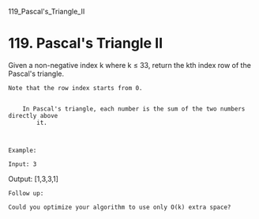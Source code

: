 119_Pascal's_Triangle_II
# 119. Pascal's Triangle II

Given a non-negative index k where k ≤ 33, return the
        kth index row of the Pascal's triangle.

    Note that the row index starts from 0.

    
        In Pascal's triangle, each number is the sum of the two numbers directly above
            it.
        
    

    Example:

    Input: 3
Output: [1,3,3,1]

    Follow up:

    Could you optimize your algorithm to use only O(k) extra space?